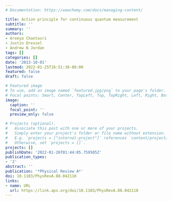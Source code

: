 ```yaml
---
# Documentation: https://wowchemy.com/docs/managing-content/

title: Action principle for continuous quantum measurement
subtitle: ''
summary: ''
authors:
- Areeya Chantasri
- Justin Dressel
- Andrew N Jordan
tags: []
categories: []
date: '2013-10-01'
lastmod: 2022-01-25T16:51:38-08:00
featured: false
draft: false

# Featured image
# To use, add an image named `featured.jpg/png` to your page's folder.
# Focal points: Smart, Center, TopLeft, Top, TopRight, Left, Right, BottomLeft, Bottom, BottomRight.
image:
  caption: ''
  focal_point: ''
  preview_only: false

# Projects (optional).
#   Associate this post with one or more of your projects.
#   Simply enter your project's folder or file name without extension.
#   E.g. `projects = ["internal-project"]` references `content/project/deep-learning/index.md`.
#   Otherwise, set `projects = []`.
projects: []
publishDate: '2022-01-26T01:44:05.759505Z'
publication_types:
- '2'
abstract: ''
publication: '*Physical Review A*'
doi: 10.1103/PhysRevA.88.042110
links:
- name: URL
  url: https://link.aps.org/doi/10.1103/PhysRevA.88.042110
---
```

